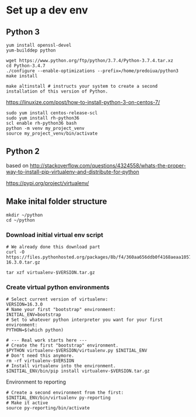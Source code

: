 

# Set up a dev env


## Python 3


~~~
yum install openssl-devel
yum-builddep python

wget https://www.python.org/ftp/python/3.7.4/Python-3.7.4.tar.xz
cd Python-3.4.7
./configure --enable-optimizations --prefix=/home/predoiua/python3
make install

make altinstall # instructs your system to create a second installation of this version of Python.
~~~

https://linuxize.com/post/how-to-install-python-3-on-centos-7/

~~~
sudo yum install centos-release-scl
sudo yum install rh-python36
scl enable rh-python36 bash
python -m venv my_project_venv
source my_project_venv/bin/activate
~~~

## Python 2

based on 
http://stackoverflow.com/questions/4324558/whats-the-proper-way-to-install-pip-virtualenv-and-distribute-for-python

https://pypi.org/project/virtualenv/

## Make inital folder structure

~~~
mkdir ~/python
cd ~/python
~~~~

### Download initial virtual env script

~~~
# We already done this download part
curl -O https://files.pythonhosted.org/packages/8b/f4/360aa656ddb0f4168aeaa1057d8784b95d1ce12f34332c1cf52420b6db4e/virtualenv-16.3.0.tar.gz

tar xzf virtualenv-$VERSION.tar.gz
~~~

### Create virtual python environments

~~~
# Select current version of virtualenv:
VERSION=16.3.0
# Name your first "bootstrap" environment:
INITIAL_ENV=bootstrap
# Set to whatever python interpreter you want for your first environment:
PYTHON=$(which python)

# --- Real work starts here ---
# Create the first "bootstrap" environment.
$PYTHON virtualenv-$VERSION/virtualenv.py $INITIAL_ENV
# Don't need this anymore.
rm -rf virtualenv-$VERSION
# Install virtualenv into the environment.
$INITIAL_ENV/bin/pip install virtualenv-$VERSION.tar.gz
~~~

Environment to reporting

~~~
# Create a second environment from the first:
$INITIAL_ENV/bin/virtualenv py-reporting
# Make it active
source py-reporting/bin/activate
~~~